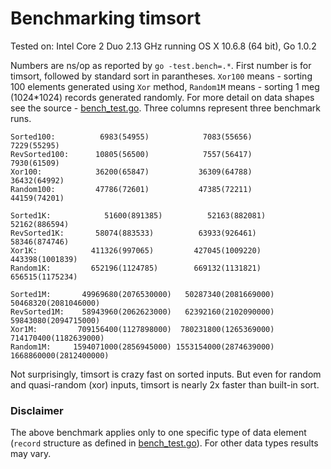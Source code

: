 # Benchmarking timsort

Tested on: Intel Core 2 Duo 2.13 GHz running OS X 10.6.8 (64 bit), Go 1.0.2

Numbers are ns/op as reported by `go -test.bench=.*`. First number is for timsort, followed by standard sort in parantheses.
`Xor100` means - sorting 100 elements generated using `Xor` method,
`Random1M` means - sorting 1 meg (1024*1024) records generated randomly. 
For more detail on data shapes see the source - [bench_test.go][bench_test.go]. 
Three columns represent three benchmark runs. 

    Sorted100:          6983(54955)            7083(55656)            7229(55295)
    RevSorted100:      10805(56500)            7557(56417)            7930(61509)
    Xor100:            36200(65847)           36309(64788)           36432(64992)
    Random100:         47786(72601)           47385(72211)           44159(74201)

    Sorted1K:	         51600(891385)          52163(882081)          52162(886594)
    RevSorted1K:       58074(883533)          63933(926461)          58346(874746)
    Xor1K:            411326(997065)         427045(1009220)        443398(1001839)
    Random1K:         652196(1124785)        669132(1131821)        656515(1175234)

    Sorted1M:       49969680(2076530000)   50287340(2081669000)   50468320(2081046000)
    RevSorted1M:    58943960(2062623000)   62392160(2102090000)   59843080(2094715000)
    Xor1M:         709156400(1127898000)  780231800(1265369000)  714170400(1182639000)
    Random1M:     1594071000(2856945000) 1553154000(2874639000) 1668860000(2812400000)

Not surprisingly, timsort is crazy fast on sorted inputs. But even for random and quasi-random (xor) inputs, timsort is nearly 2x faster than built-in sort.

### Disclaimer

The above benchmark applies only to one specific type of data element (`record` structure as defined in [bench_test.go][bench_test.go]). For other data types results may vary.

[bench_test.go]: http://github.com/psilva261/timsort/blob/master/bench_test.go
